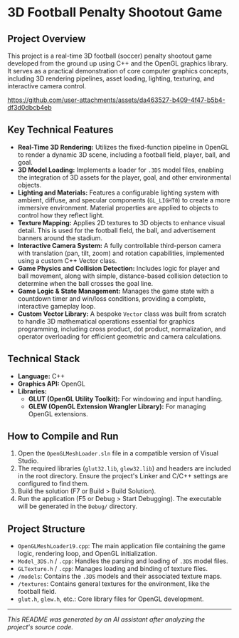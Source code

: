 # 3D Football Penalty Shootout Game

## Project Overview

This project is a real-time 3D football (soccer) penalty shootout game developed from the ground up using C++ and the OpenGL graphics library. It serves as a practical demonstration of core computer graphics concepts, including 3D rendering pipelines, asset loading, lighting, texturing, and interactive camera control.



https://github.com/user-attachments/assets/da463527-b409-4f47-b5b4-df3d0dbcb4eb



## Key Technical Features

*   **Real-Time 3D Rendering:** Utilizes the fixed-function pipeline in OpenGL to render a dynamic 3D scene, including a football field, player, ball, and goal.
*   **3D Model Loading:** Implements a loader for `.3DS` model files, enabling the integration of 3D assets for the player, goal, and other environmental objects.
*   **Lighting and Materials:** Features a configurable lighting system with ambient, diffuse, and specular components (`GL_LIGHT0`) to create a more immersive environment. Material properties are applied to objects to control how they reflect light.
*   **Texture Mapping:** Applies 2D textures to 3D objects to enhance visual detail. This is used for the football field, the ball, and advertisement banners around the stadium.
*   **Interactive Camera System:** A fully controllable third-person camera with translation (pan, tilt, zoom) and rotation capabilities, implemented using a custom C++ Vector class.
*   **Game Physics and Collision Detection:** Includes logic for player and ball movement, along with simple, distance-based collision detection to determine when the ball crosses the goal line.
*   **Game Logic & State Management:** Manages the game state with a countdown timer and win/loss conditions, providing a complete, interactive gameplay loop.
*   **Custom Vector Library:** A bespoke `Vector` class was built from scratch to handle 3D mathematical operations essential for graphics programming, including cross product, dot product, normalization, and operator overloading for efficient geometric and camera calculations.

## Technical Stack

*   **Language:** C++
*   **Graphics API:** OpenGL
*   **Libraries:**
    *   **GLUT (OpenGL Utility Toolkit):** For windowing and input handling.
    *   **GLEW (OpenGL Extension Wrangler Library):** For managing OpenGL extensions.

## How to Compile and Run

1.  Open the `OpenGLMeshLoader.sln` file in a compatible version of Visual Studio.
2.  The required libraries (`glut32.lib`, `glew32.lib`) and headers are included in the root directory. Ensure the project's Linker and C/C++ settings are configured to find them.
3.  Build the solution (F7 or Build > Build Solution).
4.  Run the application (F5 or Debug > Start Debugging). The executable will be generated in the `Debug/` directory.

## Project Structure

*   `OpenGLMeshLoader19.cpp`: The main application file containing the game logic, rendering loop, and OpenGL initialization.
*   `Model_3DS.h` / `.cpp`: Handles the parsing and loading of `.3DS` model files.
*   `GLTexture.h` / `.cpp`: Manages loading and binding of texture files.
*   `/models`: Contains the `.3DS` models and their associated texture maps.
*   `/textures`: Contains general textures for the environment, like the football field.
*   `glut.h`, `glew.h`, etc.: Core library files for OpenGL development.

---
*This README was generated by an AI assistant after analyzing the project's source code.*
